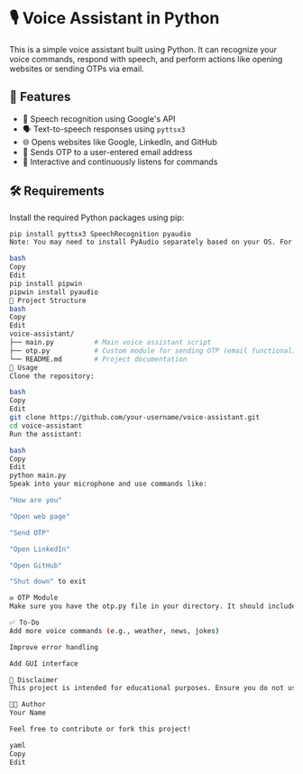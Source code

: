 # 🎙️ Voice Assistant in Python

This is a simple voice assistant built using Python. It can recognize your voice commands, respond with speech, and perform actions like opening websites or sending OTPs via email.

## 🚀 Features

- 🎤 Speech recognition using Google's API
- 🗣️ Text-to-speech responses using `pyttsx3`
- 🌐 Opens websites like Google, LinkedIn, and GitHub
- 🔐 Sends OTP to a user-entered email address
- 🤖 Interactive and continuously listens for commands

## 🛠️ Requirements

Install the required Python packages using pip:

```bash
pip install pyttsx3 SpeechRecognition pyaudio
Note: You may need to install PyAudio separately based on your OS. For Windows:

bash
Copy
Edit
pip install pipwin
pipwin install pyaudio
📁 Project Structure
bash
Copy
Edit
voice-assistant/
├── main.py          # Main voice assistant script
├── otp.py           # Custom module for sending OTP (email functionality)
└── README.md        # Project documentation
🔧 Usage
Clone the repository:

bash
Copy
Edit
git clone https://github.com/your-username/voice-assistant.git
cd voice-assistant
Run the assistant:

bash
Copy
Edit
python main.py
Speak into your microphone and use commands like:

"How are you"

"Open web page"

"Send OTP"

"Open LinkedIn"

"Open GitHub"

"Shut down" to exit

✉️ OTP Module
Make sure you have the otp.py file in your directory. It should include a function otp(email) that handles email OTP sending logic using libraries like smtplib.

✅ To-Do
Add more voice commands (e.g., weather, news, jokes)

Improve error handling

Add GUI interface

📌 Disclaimer
This project is intended for educational purposes. Ensure you do not use your credentials or send sensitive information in production without proper security measures.

👨‍💻 Author
Your Name

Feel free to contribute or fork this project!

yaml
Copy
Edit

